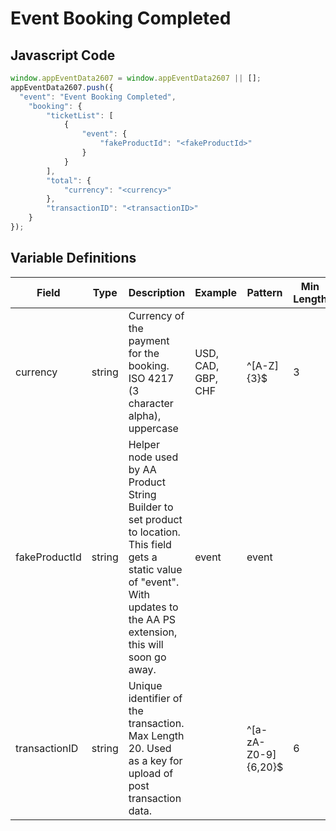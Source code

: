 # Event Booking Completed

### 

## Javascript Code
```js
window.appEventData2607 = window.appEventData2607 || [];
appEventData2607.push({
  "event": "Event Booking Completed",
    "booking": {
        "ticketList": [
            {
                "event": {
                    "fakeProductId": "<fakeProductId>"
                }
            }
        ],
        "total": {
            "currency": "<currency>"
        },
        "transactionID": "<transactionID>"
    }
});
```

## Variable Definitions

|Field|Type|Description|Example|Pattern|Min Length|Max Length|Minimum|Maximum|Multiple Of|
| --- | --- | --- | --- | --- | --- | --- | --- | --- | --- |
|currency|string|Currency of the payment for the booking. ISO 4217 \(3 character alpha\), uppercase |USD, CAD, GBP, CHF|^[A-Z]{3}$|3|3||||
|fakeProductId|string|Helper node used by AA Product String Builder to set product to location. This field gets a static value of "event".  With updates to the AA PS extension, this will soon go away.|event|event||||||
|transactionID|string|Unique identifier of the transaction. Max Length 20. Used as a key for upload of post transaction data. ||^[a-zA-Z0-9]{6,20}$|6|20||||

